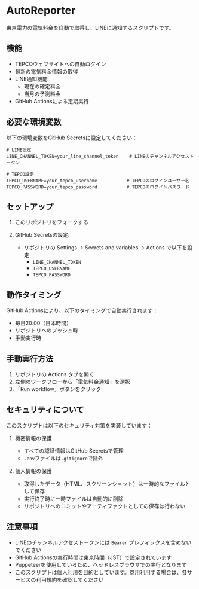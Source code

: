 # AutoReporter

東京電力の電気料金を自動で取得し、LINEに通知するスクリプトです。

## 機能

- TEPCOウェブサイトへの自動ログイン
- 最新の電気料金情報の取得
- LINE通知機能
  - 現在の確定料金
  - 当月の予測料金
- GitHub Actionsによる定期実行

## 必要な環境変数

以下の環境変数をGitHub Secretsに設定してください：

```env
# LINE設定
LINE_CHANNEL_TOKEN=your_line_channel_token    # LINEのチャンネルアクセストークン

# TEPCO設定
TEPCO_USERNAME=your_tepco_username           # TEPCOのログインユーザー名
TEPCO_PASSWORD=your_tepco_password           # TEPCOのログインパスワード
```

## セットアップ

1. このリポジトリをフォークする

2. GitHub Secretsの設定:
   - リポジトリの Settings → Secrets and variables → Actions で以下を設定
     - `LINE_CHANNEL_TOKEN`
     - `TEPCO_USERNAME`
     - `TEPCO_PASSWORD`

## 動作タイミング

GitHub Actionsにより、以下のタイミングで自動実行されます：

- 毎日20:00（日本時間）
- リポジトリへのプッシュ時
- 手動実行時

## 手動実行方法

1. リポジトリの Actions タブを開く
2. 左側のワークフローから「電気料金通知」を選択
3. 「Run workflow」ボタンをクリック

## セキュリティについて

このスクリプトは以下のセキュリティ対策を実装しています：

1. 機密情報の保護
   - すべての認証情報はGitHub Secretsで管理
   - `.env`ファイルは`.gitignore`で除外

2. 個人情報の保護
   - 取得したデータ（HTML、スクリーンショット）は一時的なファイルとして保存
   - 実行終了時に一時ファイルは自動的に削除
   - リポジトリへのコミットやアーティファクトとしての保存は行わない

## 注意事項

- LINEのチャンネルアクセストークンには `Bearer` プレフィックスを含めないでください
- GitHub Actionsの実行時間は東京時間（JST）で設定されています
- Puppeteerを使用しているため、ヘッドレスブラウザでの実行となります
- このスクリプトは個人利用を目的としています。商用利用する場合は、各サービスの利用規約を確認してください 